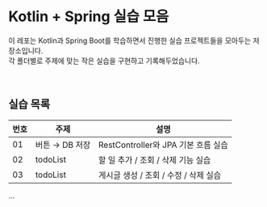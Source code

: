 # Kotlin + Spring 실습 모음

이 레포는 Kotlin과 Spring Boot를 학습하면서 진행한 실습 프로젝트들을 모아두는 저장소입니다.  
각 폴더별로 주제에 맞는 작은 실습을 구현하고 기록해두었습니다.

<br>

## 실습 목록

| 번호 | 주제         | 설명                           |
|----|------------|------------------------------|
| 01 | 버튼 → DB 저장 | RestController와 JPA 기본 흐름 실습 |
| 02 | todoList   | 할 일 추가 / 조회 / 삭제 기능 실습       |
| 03 | todoList   | 게시글 생성 / 조회 / 수정 / 삭제 실습     |

...
